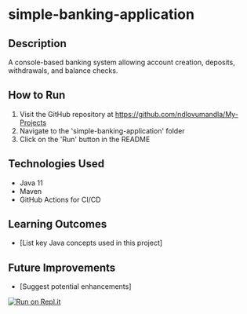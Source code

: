 ﻿# simple-banking-application

## Description
A console-based banking system allowing account creation, deposits, withdrawals, and balance checks.

## How to Run
1. Visit the GitHub repository at https://github.com/ndlovumandla/My-Projects
2. Navigate to the 'simple-banking-application' folder
3. Click on the 'Run' button in the README

## Technologies Used
- Java 11
- Maven
- GitHub Actions for CI/CD

## Learning Outcomes
- [List key Java concepts used in this project]

## Future Improvements
- [Suggest potential enhancements]

[![Run on Repl.it](https://repl.it/badge/github/ndlovumandla/My-Projects)](https://repl.it/github/ndlovumandla/My-Projects)
